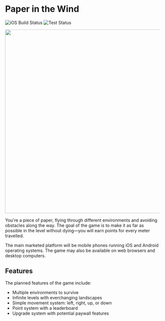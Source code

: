 # Paper in the Wind

![iOS Build Status](https://img.shields.io/github/workflow/status/joeylemon/paperinthewind/Build?label=Build&logo=github)
![Test Status](https://img.shields.io/github/workflow/status/joeylemon/paperinthewind/Tests?label=Tests&logo=github)

<p align="center"><img src="https://i.imgur.com/xnjWKBv.png" width="600" /></p>

You're a piece of paper, flying through different environments and avoiding obstacles along the way. 
The goal of the game is to make it as far as possible in the level without dying—you will earn points for every meter travelled.

The main marketed platform will be mobile phones running iOS and Android operating systems. The game may also be available on web browsers and desktop computers. 

## Features

The planned features of the game include:
- Multiple environments to survive
- Infinite levels with everchanging landscapes
- Simple movement system: left, right, up, or down
- Point system with a leaderboard
- Upgrade system with potential paywall features
